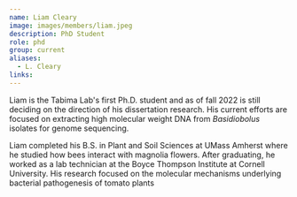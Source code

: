 ```yaml
---
name: Liam Cleary
image: images/members/liam.jpeg
description: PhD Student
role: phd
group: current
aliases:
  - L. Cleary
links:
---
```


Liam is the Tabima Lab's first Ph.D. student and as of fall 2022 is still deciding on the direction of his dissertation research. His current efforts are focused on extracting high molecular weight DNA from *Basidiobolus* isolates for genome sequencing.

Liam completed his B.S. in Plant and Soil Sciences at UMass Amherst where he studied how bees interact with magnolia flowers. After graduating, he worked as a lab technician at the Boyce Thompson Institute at Cornell University. His research focused on the molecular mechanisms underlying bacterial pathogenesis of tomato plants